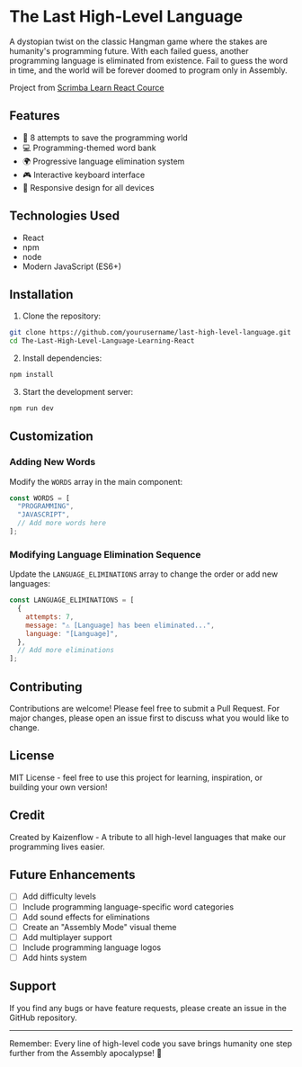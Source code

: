 # The Last High-Level Language

A dystopian twist on the classic Hangman game where the stakes are humanity's programming future. With each failed guess, another programming language is eliminated from existence. Fail to guess the word in time, and the world will be forever doomed to program only in Assembly.

Project from [Scrimba Learn React Cource](https://scrimba.com/learn-react-c0e)

## Features

- 🎯 8 attempts to save the programming world
- 💻 Programming-themed word bank
- 🌍 Progressive language elimination system
- 🎮 Interactive keyboard interface
- 📱 Responsive design for all devices

## Technologies Used

- React
- npm
- node
- Modern JavaScript (ES6+)

## Installation

1. Clone the repository:

```bash
git clone https://github.com/yourusername/last-high-level-language.git
cd The-Last-High-Level-Language-Learning-React
```

2. Install dependencies:

```bash
npm install
```

3. Start the development server:

```bash
npm run dev
```

## Customization

### Adding New Words

Modify the `WORDS` array in the main component:

```javascript
const WORDS = [
  "PROGRAMMING",
  "JAVASCRIPT",
  // Add more words here
];
```

### Modifying Language Elimination Sequence

Update the `LANGUAGE_ELIMINATIONS` array to change the order or add new languages:

```javascript
const LANGUAGE_ELIMINATIONS = [
  {
    attempts: 7,
    message: "⚠️ [Language] has been eliminated...",
    language: "[Language]",
  },
  // Add more eliminations
];
```

## Contributing

Contributions are welcome! Please feel free to submit a Pull Request. For major changes, please open an issue first to discuss what you would like to change.

## License

MIT License - feel free to use this project for learning, inspiration, or building your own version!

## Credit

Created by Kaizenflow - A tribute to all high-level languages that make our programming lives easier.

## Future Enhancements

- [ ] Add difficulty levels
- [ ] Include programming language-specific word categories
- [ ] Add sound effects for eliminations
- [ ] Create an "Assembly Mode" visual theme
- [ ] Add multiplayer support
- [ ] Include programming language logos
- [ ] Add hints system

## Support

If you find any bugs or have feature requests, please create an issue in the GitHub repository.

---

Remember: Every line of high-level code you save brings humanity one step further from the Assembly apocalypse! 🚀
